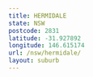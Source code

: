 ```yaml
---
title: HERMIDALE
state: NSW
postcode: 2831
latitude: -31.927892
longitude: 146.615174
url: /nsw/hermidale/
layout: suburb
---
```

